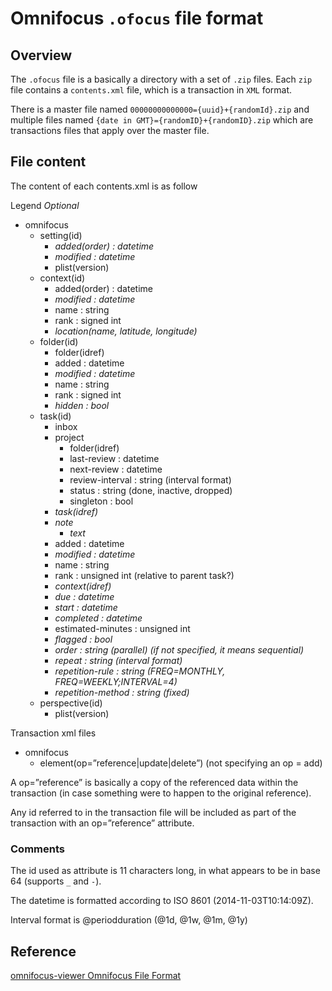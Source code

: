 # Omnifocus `.ofocus` file format

## Overview

The `.ofocus` file is a basically a directory with a set of `.zip` files.
Each `zip` file contains a `contents.xml` file, which is a transaction in `XML` format.

There is a master file named `00000000000000={uuid}+{randomId}.zip` and multiple files named `{date in GMT}={randomID}+{randomID}.zip` which are transactions files that apply over the master file.

## File content

The content of each contents.xml is as follow

Legend
*Optional*

* omnifocus
	* setting(id)
 		* *added(order) : datetime*
		* *modified : datetime*
		* plist(version)
	* context(id)
		* added(order) : datetime
		* *modified : datetime*
		* name : string
		* rank : signed int
		* *location(name, latitude, longitude)*
	* folder(id)
		* folder(idref)
		* added : datetime
		* *modified : datetime*
		* name : string
		* rank : signed int
		* *hidden : bool*
	* task(id)
		* inbox
		* project
			* folder(idref)
			* last-review : datetime
			* next-review : datetime
			* review-interval : string (interval format)
			* status : string (done, inactive, dropped)
			* singleton : bool
		* *task(idref)*
		* *note*
			* *text*
		* added : datetime
		* *modified : datetime*
		* name : string
		* rank : unsigned int (relative to parent task?)
		* *context(idref)*
		* *due : datetime*
		* *start : datetime*
		* *completed : datetime*
		* estimated-minutes : unsigned int
		* *flagged : bool*
		* *order : string (parallel) (if not specified, it means sequential)*
		* *repeat : string (interval format)*
		* *repetition-rule : string (FREQ=MONTHLY, FREQ=WEEKLY;INTERVAL=4)*
		* *repetition-method : string (fixed)*
	* perspective(id)
		* plist(version)

Transaction xml files

* omnifocus
	* element(op=”reference|update|delete”) (not specifying an op = add)

A op=”reference” is basically a copy of the referenced data within the transaction (in case something were to happen to the original reference).

Any id referred to in the transaction file will be included as part of the transaction with an op=”reference” attribute.

### Comments

The id used as attribute is 11 characters long, in what appears to be in base 64 (supports `_` and `-`).

The datetime is formatted according to ISO 8601 (2014-11-03T10:14:09Z).

Interval format is @periodduration (@1d, @1w, @1m, @1y) 

## Reference
[omnifocus-viewer Omnifocus File Format](https://code.google.com/p/omnifocus-viewer/wiki/WikiPageMain)
